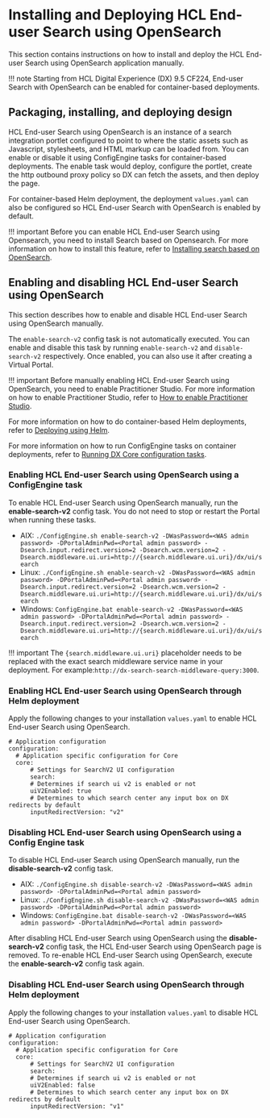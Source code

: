 # Installing and Deploying HCL End-user Search using OpenSearch

This section contains instructions on how to install and deploy the HCL End-user Search using OpenSearch application manually. 

!!! note 
    Starting from HCL Digital Experience (DX) 9.5 CF224, End-user Search with OpenSearch can be enabled for container-based deployments.

## Packaging, installing, and deploying design

HCL End-user Search using OpenSearch is an instance of a search integration portlet configured to point to where the static assets such as Javascript, stylesheets, and HTML markup can be loaded from. You can enable or disable it using ConfigEngine tasks for container-based deployments. The enable task would deploy, configure the portlet, create the http outbound proxy policy so DX can fetch the assets, and then deploy the page.

For container-based Helm deployment, the deployment `values.yaml` can also be configured so HCL End-user Search with OpenSearch is enabled by default.

!!! important
    Before you can enable HCL End-user Search using Opensearch, you need to install Search based on Opensearch. For more information on how to install this feature, refer to [Installing search based on OpenSearch](../../deployment/install/container/helm_deployment/preparation/optional_tasks/optional_install_new_search.md).

## Enabling and disabling HCL End-user Search using OpenSearch

This section describes how to enable and disable HCL End-user Search using OpenSearch manually.

The `enable-search-v2` config task is not automatically executed. You can enable and disable this task by running `enable-search-v2` and `disable-search-v2` respectively. Once enabled, you can also use it after creating a Virtual Portal.

!!! important
    Before manually enabling HCL End-user Search using OpenSearch, you need to enable Practitioner Studio. For more information on how to enable Practitioner Studio, refer to [How to enable Practitioner Studio](../../build_sites/practitioner_studio/working_with_ps/enable_prac_studio.md).

For more information on how to do container-based Helm deployments, refer to [Deploying using Helm](../../deployment/install/container/helm_deployment/overview.md).

For more information on how to run ConfigEngine tasks on container deployments, refer to [Running DX Core configuration tasks](../../deployment/manage/container_configuration/run_core_config_engine.md).

### Enabling HCL End-user Search using OpenSearch using a ConfigEngine task

To enable HCL End-user Search using OpenSearch manually, run the **enable-search-v2** config task. You do not need to stop or restart the Portal when running these tasks.

-   AIX: `./ConfigEngine.sh enable-search-v2 -DWasPassword=<WAS admin password> -DPortalAdminPwd=<Portal admin password> -Dsearch.input.redirect.version=2 -Dsearch.wcm.version=2 -Dsearch.middleware.ui.uri=http://{search.middleware.ui.uri}/dx/ui/search`
-   Linux: `./ConfigEngine.sh enable-search-v2 -DWasPassword=<WAS admin password> -DPortalAdminPwd=<Portal admin password> -Dsearch.input.redirect.version=2 -Dsearch.wcm.version=2 -Dsearch.middleware.ui.uri=http://{search.middleware.ui.uri}/dx/ui/search`
-   Windows: `ConfigEngine.bat enable-search-v2 -DWasPassword=<WAS admin password> -DPortalAdminPwd=<Portal admin password> -Dsearch.input.redirect.version=2 -Dsearch.wcm.version=2 -Dsearch.middleware.ui.uri=http://{search.middleware.ui.uri}/dx/ui/search`
    
!!! important
    The `{search.middleware.ui.uri}` placeholder needs to be replaced with the exact search middleware service name in your deployment. For example:`http://dx-search-search-middleware-query:3000`.
        

### Enabling HCL End-user Search using OpenSearch through Helm deployment


Apply the following changes to your installation `values.yaml` to enable HCL End-user Search using OpenSearch.

```
# Application configuration
configuration:
  # Application specific configuration for Core
  core:
      # Settings for SearchV2 UI configuration
      search:
      # Determines if search ui v2 is enabled or not
      uiV2Enabled: true
      # Determines to which search center any input box on DX redirects by default
      inputRedirectVersion: "v2"
```

### Disabling HCL End-user Search using OpenSearch using a Config Engine task

To disable HCL End-user Search using OpenSearch manually, run the **disable-search-v2** config task.

-   AIX: `./ConfigEngine.sh disable-search-v2 -DWasPassword=<WAS admin password> -DPortalAdminPwd=<Portal admin password>`
-   Linux: `./ConfigEngine.sh disable-search-v2 -DWasPassword=<WAS admin password> -DPortalAdminPwd=<Portal admin password>`
-   Windows: `ConfigEngine.bat disable-search-v2 -DWasPassword=<WAS admin password> -DPortalAdminPwd=<Portal admin password>`


After disabling HCL End-user Search using OpenSearch using the **disable-search-v2** config task, the HCL End-user Search using OpenSearch page is removed. To re-enable HCL End-user Search using OpenSearch, execute the **enable-search-v2** config task again.

### Disabling HCL End-user Search using OpenSearch through Helm deployment


Apply the following changes to your installation `values.yaml` to disable HCL End-user Search using OpenSearch.

```
# Application configuration
configuration:
  # Application specific configuration for Core
  core:
      # Settings for SearchV2 UI configuration
      search:
      # Determines if search ui v2 is enabled or not
      uiV2Enabled: false
      # Determines to which search center any input box on DX redirects by default
      inputRedirectVersion: "v1"
```
